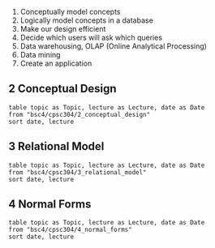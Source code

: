 1. Conceptually model concepts
2. Logically model concepts in a database
3. Make our design efficient
4. Decide which users will ask which queries
5. Data warehousing, OLAP (Online Analytical Processing)
6. Data mining
7. Create an application

## 2 Conceptual Design
```dataview
table topic as Topic, lecture as Lecture, date as Date
from "bsc4/cpsc304/2_conceptual_design"
sort date, lecture
```

## 3 Relational Model
```dataview
table topic as Topic, lecture as Lecture, date as Date
from "bsc4/cpsc304/3_relational_model"
sort date, lecture
```

## 4 Normal Forms
```dataview
table topic as Topic, lecture as Lecture, date as Date
from "bsc4/cpsc304/4_normal_forms"
sort date, lecture
```